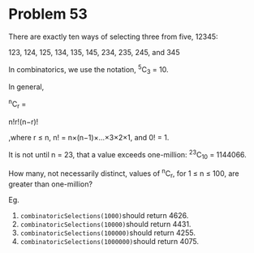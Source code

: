 # Problem 53
There are exactly ten ways of selecting three from five, 12345:

123, 124, 125, 134, 135, 145, 234, 235, 245, and 345

In combinatorics, we use the notation, <sup>5</sup>C<sub>3</sub> = 10.

In general,

<sup>n</sup>C<sub>r</sub> =

n!r!(n−r)!

,where r ≤ n, n! = n×(n−1)×...×3×2×1, and 0! = 1.

It is not until n = 23, that a value exceeds one-million: <sup>23</sup>C<sub>10</sub> = 1144066.

How many, not necessarily distinct, values of  <sup>n</sup>C<sub>r</sub>, for 1 ≤ n ≤ 100, are greater than one-million?

Eg.
1. `combinatoricSelections(1000)`should return 4626.
2. `combinatoricSelections(10000)`should return 4431.
3. `combinatoricSelections(100000)`should return 4255.
4. `combinatoricSelections(1000000)`should return 4075.
